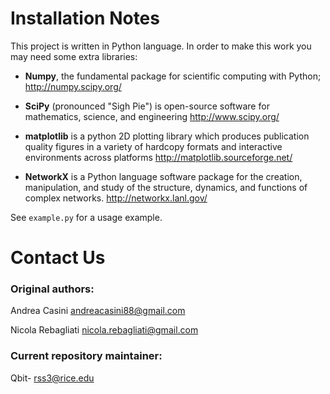 Installation Notes
==================

This project is written in Python language. In order to make this work you may 
need some extra libraries:

- **Numpy**, the fundamental package for scientific computing with Python;
  <a>http://numpy.scipy.org/</a>

- **SciPy** (pronounced "Sigh Pie") is open-source software for mathematics, 
  science, and engineering
  <a>http://www.scipy.org/</a>

- **matplotlib** is a python 2D plotting library which produces publication quality 
  figures in a variety of hardcopy formats and interactive environments 
  across platforms 
  <a>http://matplotlib.sourceforge.net/</a>

- **NetworkX** is a Python language software package for the creation, manipulation, 
  and study of the structure, dynamics, and functions of complex networks.
  <a>http://networkx.lanl.gov/</a>

See `example.py` for a usage example.

Contact Us
==========
### Original authors:
Andrea Casini <andreacasini88@gmail.com>

Nicola Rebagliati <nicola.rebagliati@gmail.com>

### Current repository maintainer:

Qbit- <rss3@rice.edu>
